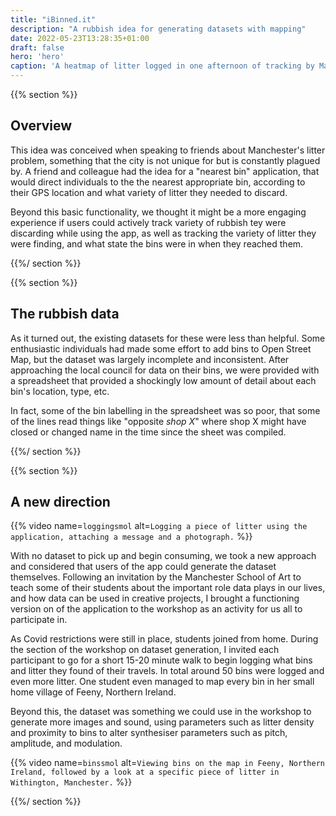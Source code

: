 ```yaml
---
title: "iBinned.it"
description: "A rubbish idea for generating datasets with mapping"
date: 2022-05-23T13:28:35+01:00
draft: false
hero: 'hero'
caption: 'A heatmap of litter logged in one afternoon of tracking by Manchester students'
---
```


{{% section %}}

## Overview

This idea was conceived when speaking to friends about Manchester's litter problem, something that the city is not unique for but is constantly plagued by. A friend and colleague had the idea for a "nearest bin" application, that would direct individuals to the the nearest appropriate bin, according to their GPS location and what variety of litter they needed to discard.

Beyond this basic functionality, we thought it might be a more engaging experience if users could actively track variety of rubbish tey were discarding while using the app, as well as tracking the variety of litter they were finding, and what state the bins were in when they reached them.

{{%/ section %}}

{{% section %}}

## The rubbish data

As it turned out, the existing datasets for these were less than helpful. Some enthusiastic individuals had made some effort to add bins to Open Street Map, but the dataset was largely incomplete and inconsistent. After approaching the local council for data on their bins, we were provided with a spreadsheet that provided a shockingly low amount of detail about each bin's location, type, etc.

In fact, some of the bin labelling in the spreadsheet was so poor, that some of the lines read things like "opposite _shop X_" where shop X might have closed or changed name in the time since the sheet was compiled.

{{%/ section %}}

{{% section %}}

## A new direction

{{% video name=`loggingsmol` alt=`Logging a piece of litter using the application, attaching a message and a photograph.` %}}

With no dataset to pick up and begin consuming, we took a new approach and considered that users of the app could generate the dataset themselves. Following an invitation by the Manchester School of Art to teach some of their students about the important role data plays in our lives, and how data can be used in creative projects, I brought a functioning version on of the application to the workshop as an activity for us all to participate in.

As Covid restrictions were still in place, students joined from home. During the section of the workshop on dataset generation, I invited each participant to go for a short 15-20 minute walk to begin logging what bins and litter they found of their travels. In total around 50 bins were logged and even more litter. One student even managed to map every bin in her small home village of Feeny, Northern Ireland.

Beyond this, the dataset was something we could use in the workshop to generate more images and sound, using parameters such as litter density and proximity to bins to alter synthesiser parameters such as pitch, amplitude, and modulation.

{{% video name=`binssmol` alt=`Viewing bins on the map in Feeny, Northern Ireland, followed by a look at a specific piece of litter in Withington, Manchester.` %}}

{{%/ section %}}
